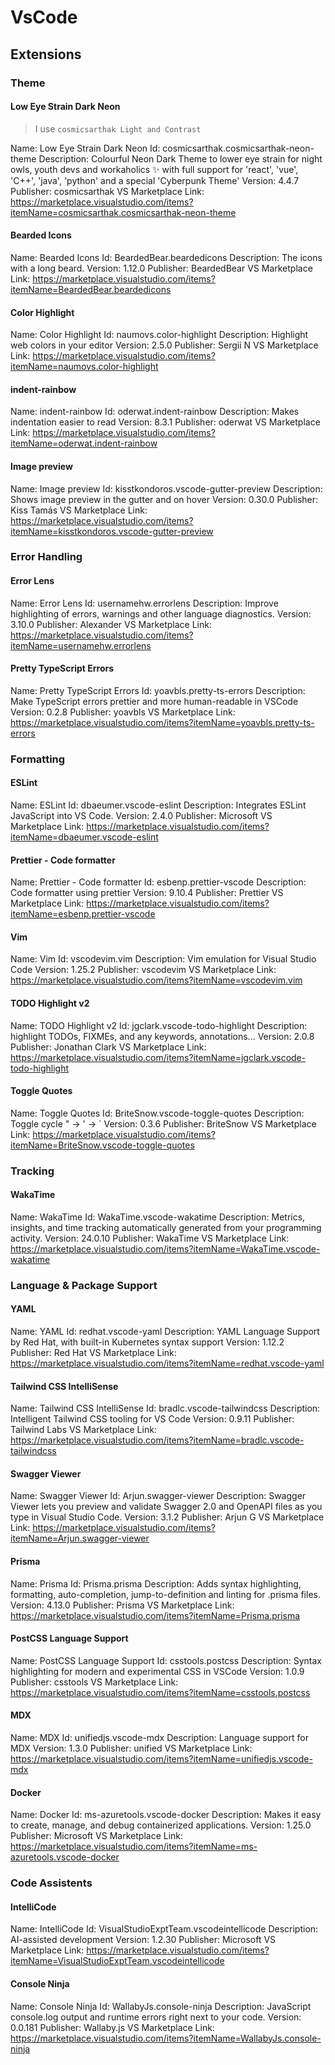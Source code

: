 # VsCode

## Extensions

### Theme

#### Low Eye Strain Dark Neon
> I use `cosmicsarthak Light and Contrast`

Name: Low Eye Strain Dark Neon
Id: cosmicsarthak.cosmicsarthak-neon-theme
Description: Colourful Neon Dark Theme to lower eye strain for night owls, youth devs and workaholics ✨ with full support for 'react', 'vue', 'C++', 'java', 'python' and a special 'Cyberpunk Theme'
Version: 4.4.7
Publisher: cosmicsarthak
VS Marketplace Link: https://marketplace.visualstudio.com/items?itemName=cosmicsarthak.cosmicsarthak-neon-theme

#### Bearded Icons
Name: Bearded Icons
Id: BeardedBear.beardedicons
Description: The icons with a long beard.
Version: 1.12.0
Publisher: BeardedBear
VS Marketplace Link: https://marketplace.visualstudio.com/items?itemName=BeardedBear.beardedicons

#### Color Highlight
Name: Color Highlight
Id: naumovs.color-highlight
Description: Highlight web colors in your editor
Version: 2.5.0
Publisher: Sergii N
VS Marketplace Link: https://marketplace.visualstudio.com/items?itemName=naumovs.color-highlight

#### indent-rainbow
Name: indent-rainbow
Id: oderwat.indent-rainbow
Description: Makes indentation easier to read
Version: 8.3.1
Publisher: oderwat
VS Marketplace Link: https://marketplace.visualstudio.com/items?itemName=oderwat.indent-rainbow

#### Image preview
Name: Image preview
Id: kisstkondoros.vscode-gutter-preview
Description: Shows image preview in the gutter and on hover
Version: 0.30.0
Publisher: Kiss Tamás
VS Marketplace Link: https://marketplace.visualstudio.com/items?itemName=kisstkondoros.vscode-gutter-preview

### Error Handling

#### Error Lens
Name: Error Lens
Id: usernamehw.errorlens
Description: Improve highlighting of errors, warnings and other language diagnostics.
Version: 3.10.0
Publisher: Alexander
VS Marketplace Link: https://marketplace.visualstudio.com/items?itemName=usernamehw.errorlens

#### Pretty TypeScript Errors
Name: Pretty TypeScript Errors
Id: yoavbls.pretty-ts-errors
Description: Make TypeScript errors prettier and more human-readable in VSCode
Version: 0.2.8
Publisher: yoavbls
VS Marketplace Link: https://marketplace.visualstudio.com/items?itemName=yoavbls.pretty-ts-errors

### Formatting

#### ESLint
Name: ESLint
Id: dbaeumer.vscode-eslint
Description: Integrates ESLint JavaScript into VS Code.
Version: 2.4.0
Publisher: Microsoft
VS Marketplace Link: https://marketplace.visualstudio.com/items?itemName=dbaeumer.vscode-eslint

#### Prettier - Code formatter
Name: Prettier - Code formatter
Id: esbenp.prettier-vscode
Description: Code formatter using prettier
Version: 9.10.4
Publisher: Prettier
VS Marketplace Link: https://marketplace.visualstudio.com/items?itemName=esbenp.prettier-vscode

#### Vim
Name: Vim
Id: vscodevim.vim
Description: Vim emulation for Visual Studio Code
Version: 1.25.2
Publisher: vscodevim
VS Marketplace Link: https://marketplace.visualstudio.com/items?itemName=vscodevim.vim

#### TODO Highlight v2
Name: TODO Highlight v2
Id: jgclark.vscode-todo-highlight
Description: highlight TODOs, FIXMEs, and any keywords, annotations...
Version: 2.0.8
Publisher: Jonathan Clark
VS Marketplace Link: https://marketplace.visualstudio.com/items?itemName=jgclark.vscode-todo-highlight

#### Toggle Quotes
Name: Toggle Quotes
Id: BriteSnow.vscode-toggle-quotes
Description: Toggle cycle " -> ' -> `
Version: 0.3.6
Publisher: BriteSnow
VS Marketplace Link: https://marketplace.visualstudio.com/items?itemName=BriteSnow.vscode-toggle-quotes


### Tracking

#### WakaTime
Name: WakaTime
Id: WakaTime.vscode-wakatime
Description: Metrics, insights, and time tracking automatically generated from your programming activity.
Version: 24.0.10
Publisher: WakaTime
VS Marketplace Link: https://marketplace.visualstudio.com/items?itemName=WakaTime.vscode-wakatime

### Language & Package Support

#### YAML
Name: YAML
Id: redhat.vscode-yaml
Description: YAML Language Support by Red Hat, with built-in Kubernetes syntax support
Version: 1.12.2
Publisher: Red Hat
VS Marketplace Link: https://marketplace.visualstudio.com/items?itemName=redhat.vscode-yaml

#### Tailwind CSS IntelliSense
Name: Tailwind CSS IntelliSense
Id: bradlc.vscode-tailwindcss
Description: Intelligent Tailwind CSS tooling for VS Code
Version: 0.9.11
Publisher: Tailwind Labs
VS Marketplace Link: https://marketplace.visualstudio.com/items?itemName=bradlc.vscode-tailwindcss

#### Swagger Viewer
Name: Swagger Viewer
Id: Arjun.swagger-viewer
Description: Swagger Viewer lets you preview and validate Swagger 2.0 and OpenAPI files as you type in Visual Studio Code.
Version: 3.1.2
Publisher: Arjun G
VS Marketplace Link: https://marketplace.visualstudio.com/items?itemName=Arjun.swagger-viewer

#### Prisma
Name: Prisma
Id: Prisma.prisma
Description: Adds syntax highlighting, formatting, auto-completion, jump-to-definition and linting for .prisma files.
Version: 4.13.0
Publisher: Prisma
VS Marketplace Link: https://marketplace.visualstudio.com/items?itemName=Prisma.prisma

#### PostCSS Language Support
Name: PostCSS Language Support
Id: csstools.postcss
Description: Syntax highlighting for modern and experimental CSS in VSCode
Version: 1.0.9
Publisher: csstools
VS Marketplace Link: https://marketplace.visualstudio.com/items?itemName=csstools.postcss

#### MDX
Name: MDX
Id: unifiedjs.vscode-mdx
Description: Language support for MDX
Version: 1.3.0
Publisher: unified
VS Marketplace Link: https://marketplace.visualstudio.com/items?itemName=unifiedjs.vscode-mdx

#### Docker
Name: Docker
Id: ms-azuretools.vscode-docker
Description: Makes it easy to create, manage, and debug containerized applications.
Version: 1.25.0
Publisher: Microsoft
VS Marketplace Link: https://marketplace.visualstudio.com/items?itemName=ms-azuretools.vscode-docker

### Code Assistents

#### IntelliCode
Name: IntelliCode
Id: VisualStudioExptTeam.vscodeintellicode
Description: AI-assisted development
Version: 1.2.30
Publisher: Microsoft
VS Marketplace Link: https://marketplace.visualstudio.com/items?itemName=VisualStudioExptTeam.vscodeintellicode

#### Console Ninja
Name: Console Ninja
Id: WallabyJs.console-ninja
Description: JavaScript console.log output and runtime errors right next to your code.
Version: 0.0.181
Publisher: Wallaby.js
VS Marketplace Link: https://marketplace.visualstudio.com/items?itemName=WallabyJs.console-ninja